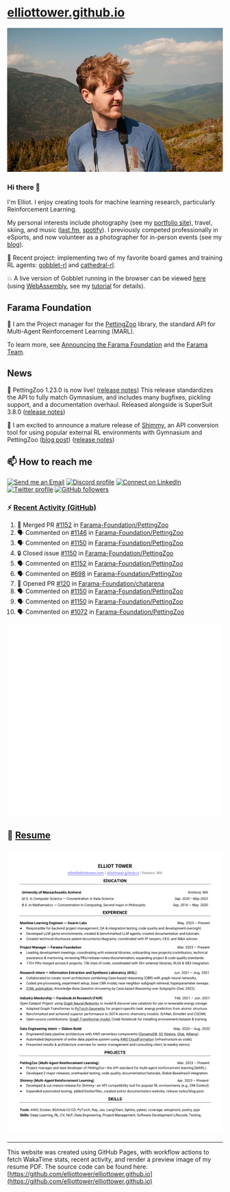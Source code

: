 # [elliottower.github.io](https://github.com/elliottower/elliottower.github.io)

[![A wild Elliot on Mt Washington](https://raw.githubusercontent.com/elliottower/elliottower.github.io/main/src/jpg/DSCF7539-600px.jpg?raw=true)](https://raw.githubusercontent.com/elliottower/elliottower.github.io/main/src/jpg/DSCF7539.jpg?raw=true)

### Hi there 👋

I'm Elliot. I enjoy creating tools for machine learning research, particularly Reinforcement Learning.

My personal interests include photography (see my [portfolio site](https://www.elliottower.com/)), travel, skiing, and music ([last.fm](https://www.last.fm/user/ajsdlfkwer), [spotify](https://open.spotify.com/user/12132818380)). I previously competed professionally in eSports, and now volunteer as a photographer for in-person events (see my [blog](https://www.elliottower.com/stories/?category=events)).

🤖 Recent project: implementing two of my favorite board games and training RL agents: [gobblet-rl](https://github.com/elliottower/gobblet-rl) and [cathedral-rl](https://github.com/elliottower/cathedral-rl). 

💥 A live version of Gobblet running in the browser can be viewed [here](https://elliottower.github.io/gobblet-rl/) (using [WebAssembly](https://webassembly.org/), see my [tutorial](https://github.com/elliottower/gobblet-rl/blob/main/tutorials/WebAssembly/web_assembly.md) for details).

## Farama Foundation

🚀 I am the Project manager for the [PettingZoo](https://github.com/Farama-Foundation/PettingZoo) library, the standard API for Multi-Agent Reinforcement Learning (MARL). 

To learn more, see [Announcing the Farama Foundation](https://farama.org/Announcing-The-Farama-Foundation) and the [Farama Team](https://farama.org/team).

## News

🎉 PettingZoo 1.23.0 is now live! ([release notes](https://github.com/Farama-Foundation/PettingZoo/releases/tag/1.23.0)) This release standardizes the API to fully match Gymnasium, and includes many bugfixes, pickling support, and a documentation overhaul. Released alongside is SuperSuit 3.8.0 ([release notes](https://github.com/Farama-Foundation/SuperSuit/releases/tag/3.8.0)) 

<!-- ![GitHub Release Date](https://img.shields.io/github/release-date/Farama-Foundation/PettingZoo) -->

🎉 I am excited to announce a mature release of [Shimmy](https://github.com/Farama-Foundation/Shimmy), an API conversion tool for using popular external RL environments with Gymnasium and PettingZoo ([blog post](https://farama.org/Announcing-Shimmy)) ([release notes](https://github.com/Farama-Foundation/Shimmy/releases/tag/v1.0.0)) 

## 📫 How to reach me

 [![Send me an Email](https://img.shields.io/badge/email-elliot%40elliottower.com-blue)](mailto:elliot@elliottower.com)
 [![Discord profile](https://img.shields.io/badge/Discord-7289DA?style=flat&logo=discord&logoColor=white)](https://discord.com/users/83091537923145728)
 [![Connect on LinkedIn](https://img.shields.io/badge/--linkedin?label=LinkedIn&logo=LinkedIn&style=social)](https://www.linkedin.com/in/elliot-tower)
 [![Twitter profile](https://img.shields.io/twitter/follow/elliottower?style=social)](https://twitter.com/ElliotTower/)
 [![GitHub followers](https://img.shields.io/github/followers/elliottower?style=social)](https://github.com/elliottower/)

### ⚡ [Recent Activity (GitHub)](https://github.com/elliottower)

<!--START_SECTION:activity-->
1. 🎉 Merged PR [#1152](https://github.com/Farama-Foundation/PettingZoo/pull/1152) in [Farama-Foundation/PettingZoo](https://github.com/Farama-Foundation/PettingZoo)
2. 🗣 Commented on [#1146](https://github.com/Farama-Foundation/PettingZoo/issues/1146#issuecomment-1883233958) in [Farama-Foundation/PettingZoo](https://github.com/Farama-Foundation/PettingZoo)
3. 🗣 Commented on [#1150](https://github.com/Farama-Foundation/PettingZoo/issues/1150#issuecomment-1883232659) in [Farama-Foundation/PettingZoo](https://github.com/Farama-Foundation/PettingZoo)
4. 🔒 Closed issue [#1150](https://github.com/Farama-Foundation/PettingZoo/issues/1150) in [Farama-Foundation/PettingZoo](https://github.com/Farama-Foundation/PettingZoo)
5. 🗣 Commented on [#1152](https://github.com/Farama-Foundation/PettingZoo/pull/1152#issuecomment-1883231274) in [Farama-Foundation/PettingZoo](https://github.com/Farama-Foundation/PettingZoo)
6. 🗣 Commented on [#698](https://github.com/Farama-Foundation/PettingZoo/issues/698#issuecomment-1883210453) in [Farama-Foundation/PettingZoo](https://github.com/Farama-Foundation/PettingZoo)
7. 💪 Opened PR [#120](https://github.com/Farama-Foundation/chatarena/pull/120) in [Farama-Foundation/chatarena](https://github.com/Farama-Foundation/chatarena)
8. 🗣 Commented on [#1150](https://github.com/Farama-Foundation/PettingZoo/issues/1150#issuecomment-1871225276) in [Farama-Foundation/PettingZoo](https://github.com/Farama-Foundation/PettingZoo)
9. 🗣 Commented on [#1150](https://github.com/Farama-Foundation/PettingZoo/issues/1150#issuecomment-1871223909) in [Farama-Foundation/PettingZoo](https://github.com/Farama-Foundation/PettingZoo)
10. 🗣 Commented on [#1072](https://github.com/Farama-Foundation/PettingZoo/issues/1072#issuecomment-1871221638) in [Farama-Foundation/PettingZoo](https://github.com/Farama-Foundation/PettingZoo)
<!--END_SECTION:activity-->


<picture>
  <a href="https://metrics.lecoq.io/insights?user=elliottower">
   <img src="/github-metrics.svg" alt="Metrics">
  </a>
</picture>

## 📄 [Resume](https://elliottower.github.io/src/pdf/resume.pdf)

<!-- PDF-TO-MARKDOWN:START -->
![Page 1](src/png/page1.png "Page 1")
---
<!-- PDF-TO-MARKDOWN:END -->

----

This website was created using GitHub Pages, with workflow actions to fetch WakaTime stats, recent activity, and render a preview image of my resume PDF. The source code can be found here: [https://github.com/elliottower/elliottower.github.io](https://github.com/elliottower/elliottower.github.io)
